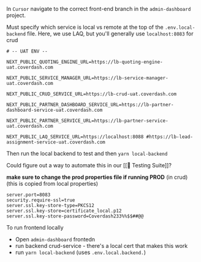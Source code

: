 In `Cursor` navigate to the correct front-end branch in the `admin-dashboard` project.

Must specify which service is local vs remote at the top of the `.env.local-backend` file. Here, we use LAQ, but you'll generally use `localhost:8083` for crud

```
# -- UAT ENV --

NEXT_PUBLIC_QUOTING_ENGINE_URL=https://lb-quoting-engine-uat.coverdash.com

NEXT_PUBLIC_SERVICE_MANAGER_URL=https://lb-service-manager-uat.coverdash.com

NEXT_PUBLIC_CRUD_SERVICE_URL=https://lb-crud-uat.coverdash.com

NEXT_PUBLIC_PARTNER_DASHBOARD_SERVICE_URL=https://lb-partner-dashboard-service-uat.coverdash.com

NEXT_PUBLIC_PARTNER_SERVICE_URL=https://lb-partner-service-uat.coverdash.com

NEXT_PUBLIC_LAQ_SERVICE_URL=https://localhost:8088 #https://lb-lead-assignment-service-uat.coverdash.com
```

Then run the local backend to test and then  `yarn local-backend` 

Could figure out a way to automate this in our [[🍬 Testing Suite]]?


**make sure to change the prod properties file if running PROD** (in crud)
(this is copied from local properties)

```
server.port=8083
security.require-ssl=true
server.ssl.key-store-type=PKCS12
server.ssl.key-store=certificate_local.p12
server.ssl.key-store-password=Coverdash233%%$$##@@
```


To run frontend locally
- Open `admin-dashboard` frontedn
- run backend crud-service - there's a local cert that makes this work
- run `yarn local-backend` (uses `.env.local.backend.`)